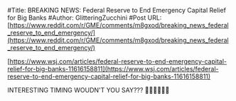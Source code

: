 #Title: BREAKING NEWS: Federal Reserve to End Emergency Capital Relief for Big Banks
#Author: GlitteringZucchini
#Post URL: [https://www.reddit.com/r/GME/comments/m8gxod/breaking_news_federal_reserve_to_end_emergency/](https://www.reddit.com/r/GME/comments/m8gxod/breaking_news_federal_reserve_to_end_emergency/)


[https://www.wsj.com/articles/federal-reserve-to-end-emergency-capital-relief-for-big-banks-11616158811](https://www.wsj.com/articles/federal-reserve-to-end-emergency-capital-relief-for-big-banks-11616158811)

INTERESTING TIMING WOUDN'T YOU SAY??? 🚀🚀🚀🚀🚀🚀